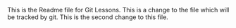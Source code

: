 This is the Readme file for Git Lessons.
This is a change to the file which will be tracked by git.
This is the second change to this file.